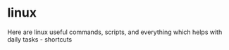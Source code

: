 # linux
Here are linux useful commands, scripts, and everything which helps with daily tasks - shortcuts
